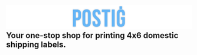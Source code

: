 ![postig logo](./docs/images/title.png?raw=true "Postig")
Your one-stop shop for printing 4x6 domestic shipping labels.
---
